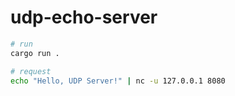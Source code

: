 # udp-echo-server

```sh
# run
cargo run .

# request
echo "Hello, UDP Server!" | nc -u 127.0.0.1 8080
```